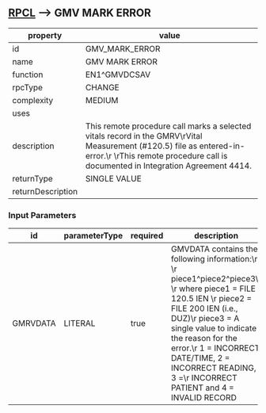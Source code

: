 


## [RPCL](TableOfContent.md) --> GMV MARK ERROR 

 property | value 
--- | --- 
 id | GMV_MARK_ERROR
 name | GMV MARK ERROR
 function | EN1^GMVDCSAV
 rpcType | CHANGE
 complexity | MEDIUM
 uses | 
 description | This remote procedure call marks a selected vitals record in the GMRV\rVital Measurement (#120.5) file as entered-in-error.\r \rThis remote procedure call is documented in Integration Agreement 4414.
 returnType | SINGLE VALUE
 returnDescription | 

### Input Parameters

| id | parameterType | required | description | example | listMemberParameters | 
| --- | --- | --- | --- | --- | --- | 
| GMRVDATA | LITERAL | true | GMVDATA contains the following information:\r \r piece1^piece2^piece3\r \r where piece1 = FILE 120.5 IEN \r       piece2 = FILE 200 IEN (i.e., DUZ)\r       piece3 = A single value to indicate the reason for the error.\r                1 = INCORRECT DATE/TIME, 2 = INCORRECT READING, 3 =\r                INCORRECT PATIENT and 4 = INVALID RECORD |  |  | 